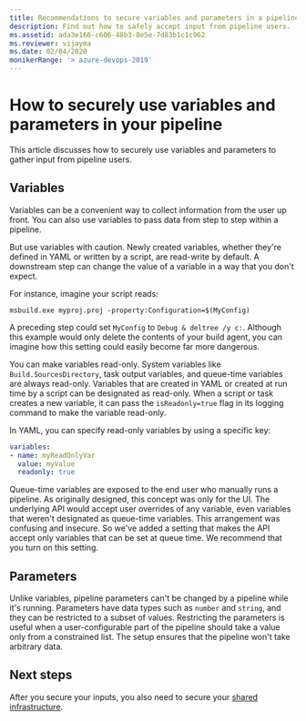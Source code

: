 ```yaml
---
title: Recommendations to secure variables and parameters in a pipeline
description: Find out how to safely accept input from pipeline users.
ms.assetid: ada3e166-c606-48b3-8e5e-7d83b1c1c962
ms.reviewer: vijayma
ms.date: 02/04/2020
monikerRange: '> azure-devops-2019'
---
```


# How to securely use variables and parameters in your pipeline

This article discusses how to securely use variables and parameters to gather input from pipeline users.

## Variables

Variables can be a convenient way to collect information from the user up front. 
You can also use variables to pass data from step to step within a pipeline.

But use variables with caution.
Newly created variables, whether they're defined in YAML or written by a script, are read-write by default.
A downstream step can change the value of a variable in a way that you don't expect.

For instance, imagine your script reads:
```batch
msbuild.exe myproj.proj -property:Configuration=$(MyConfig)
```
A preceding step could set `MyConfig` to `Debug & deltree /y c:`.
Although this example would only delete the contents of your build agent, you can imagine how this setting could easily become far more dangerous.

You can make variables read-only.
System variables like `Build.SourcesDirectory`, task output variables, and queue-time variables are always read-only.
Variables that are created in YAML or created at run time by a script can be designated as read-only.
When a script or task creates a new variable, it can pass the `isReadonly=true` flag in its logging command to make the variable read-only.

In YAML, you can specify read-only variables by using a specific key:
```yaml
variables:
- name: myReadOnlyVar
  value: myValue
  readonly: true
```

Queue-time variables are exposed to the end user who manually runs a pipeline.
As originally designed, this concept was only for the UI. 
The underlying API would accept user overrides of any variable, even variables that weren't designated as queue-time variables.
This arrangement was confusing and insecure. 
So we've added a setting that makes the API accept only variables that can be set at queue time.
We recommend that you turn on this setting. 

## Parameters

Unlike variables, pipeline parameters can't be changed by a pipeline while it's running.
Parameters have data types such as `number` and `string`, and they can be restricted to a subset of values.
Restricting the parameters is useful when a user-configurable part of the pipeline should take a value only from a constrained list. The setup ensures that the pipeline won't take arbitrary data. 

## Next steps

After you secure your inputs, you also need to secure your [shared infrastructure](infrastructure.md).
